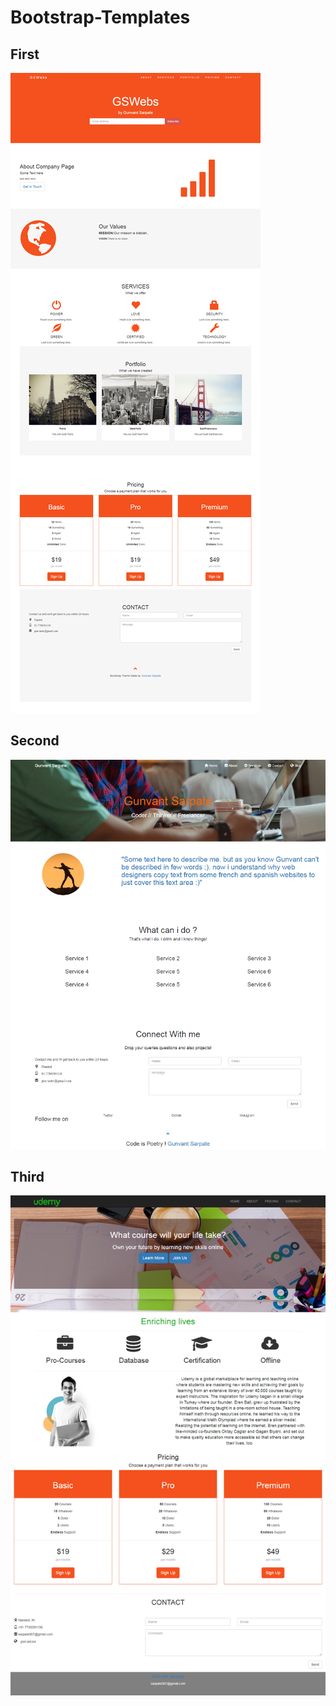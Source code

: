 # Bootstrap-Templates
## First
![alt text](https://github.com/GunvantSr/Bootstrap-Templates/blob/master/_data/screenshot--2018.02.14-22-32-58.png)
## Second
![alt text](https://github.com/GunvantSr/Bootstrap-Templates/blob/master/_data/screenshot--2018.02.14-22-33-29.png)
## Third
![alt text](https://github.com/GunvantSr/Bootstrap-Templates/blob/master/_data/screenshot--2018.02.14-22-34-39.png)
